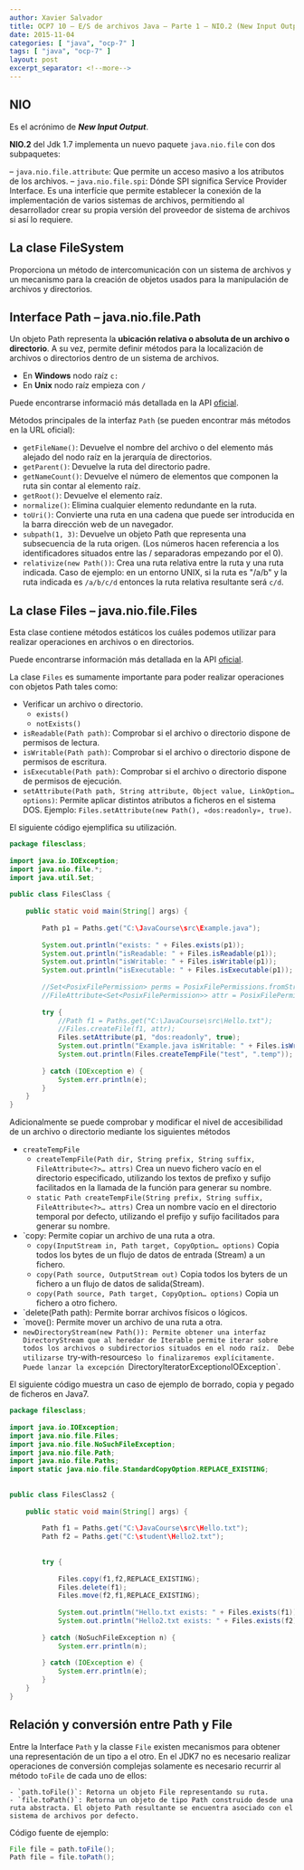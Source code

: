 ```yaml
---
author: Xavier Salvador
title: OCP7 10 – E/S de archivos Java – Parte 1 – NIO.2 (New Input Output 2)
date: 2015-11-04
categories: [ "java", "ocp-7" ]
tags: [ "java", "ocp-7" ]
layout: post
excerpt_separator: <!--more-->
---
```


<!--more-->

## NIO

Es el acrónimo de **_New Input Output_**.

**NIO.2** del Jdk 1.7 implementa un nuevo paquete `java.nio.file` con dos subpaquetes:

– `java.nio.file.attribute`: Que permite un acceso masivo a los atributos  de los archivos.
– `java.nio.file.spi`: Dónde SPI significa Service Provider Interface. Es una interfície que permite establecer la conexión de la implementación de varios sistemas de archivos, 
permitiendo al desarrollador crear su propia versión del proveedor de sistema de archivos si así lo requiere.

## La clase FileSystem

Proporciona un método de intercomunicación con un sistema de archivos y un mecanismo para la creación de objetos usados para la manipulación de archivos y directorios.

## Interface Path – java.nio.file.Path

Un objeto Path representa la **ubicación relativa o absoluta de un archivo o directorio**. 
A su vez, permite definir métodos para la localización de archivos o directorios dentro de un sistema de archivos.

- En **Windows** nodo raíz `c:`
- En **Unix** nodo raíz empieza con `/`

Puede encontrarse informació más detallada en la API [oficial](http://docs.oracle.com/javase/7/docs/api/java/nio/file/Path.html). 

Métodos principales de la interfaz `Path` (se pueden encontrar más métodos en la URL oficial):

- `getFileName()`: Devuelve el nombre del archivo o del elemento más alejado del nodo raíz en la jerarquía de directorios.
- `getParent()`: Devuelve la ruta del directorio padre.
- `getNameCount()`: Devuelve el número de elementos que componen la ruta sin contar al elemento raíz.
- `getRoot()`: Devuelve el elemento raíz.
- `normalize()`: Elimina cualquier elemento redundante en la ruta.
- `toUri()`: Convierte una ruta en una cadena que puede ser introducida en la barra dirección web de un navegador.
- `subpath(1, 3)`: Devuelve un objeto Path que representa una subsecuencia de la ruta origen. (Los números hacen referencia a los identificadores situados entre las / separadoras empezando por el 0).
- `relativize(new Path())`: Crea una ruta relativa entre la ruta y una ruta indicada. 
Caso de ejemplo: en un entorno UNIX, si la ruta  es "/a/b" y la ruta indicada es `/a/b/c/d` entonces la ruta relativa resultante será `c/d`.

## La clase Files – java.nio.file.Files

Esta clase contiene métodos estáticos los cuáles podemos utilizar para realizar operaciones en archivos o en directorios. 

Puede encontrarse información más detallada en la API [oficial](http://docs.oracle.com/javase/7/docs/api/java/nio/file/Files.html).

La clase `Files` es sumamente importante para poder realizar operaciones con objetos Path tales como:

- Verificar un archivo o directorio.
	- `exists()`
	- `notExists()`
- `isReadable(Path path)`: Comprobar si el archivo o directorio dispone de permisos de lectura.
- `isWritable(Path path)`: Comprobar  si el archivo o directorio dispone de permisos de escritura.
- `isExecutable(Path path)`: Comprobar si el archivo o directorio dispone de permisos de ejecución.
- `setAttribute(Path path, String attribute, Object value, LinkOption… options)`: Permite aplicar distintos atributos a ficheros en el sistema DOS.
Ejemplo: `Files.setAttribute(new Path(), «dos:readonly», true)`.

El siguiente código ejemplifica su utilización.

```java
package filesclass;
 
import java.io.IOException;
import java.nio.file.*;
import java.util.Set;
 
public class FilesClass {
   
    public static void main(String[] args) {
 
        Path p1 = Paths.get("C:\JavaCourse\src\Example.java");
 
        System.out.println("exists: " + Files.exists(p1));
        System.out.println("isReadable: " + Files.isReadable(p1));
        System.out.println("isWritable: " + Files.isWritable(p1));
        System.out.println("isExecutable: " + Files.isExecutable(p1));
 
        //Set<PosixFilePermission> perms = PosixFilePermissions.fromString("rwxr-x---");
        //FileAttribute<Set<PosixFilePermission>> attr = PosixFilePermissions.asFileAttribute(perms);
 
        try {
            //Path f1 = Paths.get("C:\JavaCourse\src\Hello.txt");
            //Files.createFile(f1, attr);             
            Files.setAttribute(p1, "dos:readonly", true);
            System.out.println("Example.java isWritable: " + Files.isWritable(p1));
            System.out.println(Files.createTempFile("test", ".temp"));
 
        } catch (IOException e) {
            System.err.println(e);
        }
    }
}
```

Adicionalmente se puede comprobar y modificar el nivel de accesibilidad de un archivo o directorio mediante los siguientes métodos

- `createTempFile`
	- `createTempFile(Path dir, String prefix, String suffix, FileAttribute<?>… attrs)`
	Crea un nuevo fichero vacío en el directorio especificado, utilizando los textos de prefixo y sufijo facilitados en la llamada de la función para generar su nombre.
	- `static Path createTempFile(String prefix, String suffix, FileAttribute<?>… attrs)`
	Crea un nombre vacío en el directorio temporal por defecto, utilizando el prefijo y sufijo facilitados para generar su nombre.
- `copy: Permite copiar un archivo de una ruta a otra.
	- `copy(InputStream in, Path target, CopyOption… options)`
	Copia todos los bytes de un flujo de datos de entrada (Stream) a un fichero.
	- `copy(Path source, OutputStream out)`
	Copia todos los byters de un fichero a un flujo de datos de salida(Stream).
	- `copy(Path source, Path target, CopyOption… options)`
	Copia un fichero a otro fichero.
- `delete(Path path): Permite borrar archivos físicos o lógicos.
- `move(): Permite mover un archivo de una ruta a otra.
- `newDirectoryStream(new Path()): Permite obtener una interfaz DirectoryStream que al heredar de Iterable permite iterar sobre todos los archivos o subdirectorios situados en el nodo raíz. 
Debe utilizarse `try-with-resources` o lo finalizaremos explícitamente. Puede lanzar la excepción  `DirectoryIteratorException` o `IOException`.

El siguiente código muestra un caso de ejemplo de borrado, copia y pegado de ficheros en Java7.

```java
package filesclass;
 
import java.io.IOException;
import java.nio.file.Files;
import java.nio.file.NoSuchFileException;
import java.nio.file.Path;
import java.nio.file.Paths;
import static java.nio.file.StandardCopyOption.REPLACE_EXISTING;
 
 
public class FilesClass2 {
 
    public static void main(String[] args) {
 
        Path f1 = Paths.get("C:\JavaCourse\src\Hello.txt");
        Path f2 = Paths.get("C:\student\Hello2.txt");
         
         
        try {
                         
            Files.copy(f1,f2,REPLACE_EXISTING);
            Files.delete(f1);
            Files.move(f2,f1,REPLACE_EXISTING);
             
            System.out.println("Hello.txt exists: " + Files.exists(f1));
            System.out.println("Hello2.txt exists: " + Files.exists(f2));
 
        } catch (NoSuchFileException n) {
            System.err.println(n);
             
        } catch (IOException e) {
            System.err.println(e);
        }
    }
}
```

## Relación y conversión entre  Path y File

Entre la Interface `Path` y la classe `File` existen mecanismos para obtener una representación de un tipo a el otro. 
En el JDK7 no es necesario realizar operaciones de conversión complejas solamente es necesario recurrir al método `toFile` de cada uno de ellos:
	
	- `path.toFile()`: Retorna un objeto File representando su ruta.
	- `file.toPath()`: Retorna un objeto de tipo Path construido desde una ruta abstracta. El objeto Path resultante se encuentra asociado con el sistema de archivos por defecto.
	
Código fuente de ejemplo:

```java
File file = path.toFile();
Path file = file.toPath();
```
